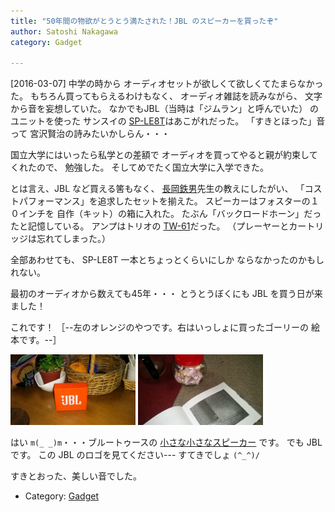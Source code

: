 ```yaml
---
title: "50年間の物欲がとうとう満たされた！JBL のスピーカーを買ったぞ"
author: Satoshi Nakagawa
category: Gadget

---
```


[2016-03-07]  中学の時から
オーディオセットが欲しくて欲しくてたまらなかった。
もちろん買ってもらえるわけもなく、
オーディオ雑誌を読みながら、
文字から音を妄想していた。
なかでもJBL（当時は「ジムラン」と呼んでいた）
のユニットを使った
サンスイの
[SP-LE8T](http://audio-heritage.jp/SANSUI/speaker/sp-le8t.html)はあこがれだった。
「すきとほった」音って
宮沢賢治の詩みたいかしらん・・・

 国立大学にはいったら私学との差額で
オーディオを買ってやると親が約束してくれたので、
勉強した。
そしてめでたく国立大学に入学できた。

 とは言え、JBL など買える筈もなく、
[長岡鉄男](https://ja.wikipedia.org/wiki/%E9%95%B7%E5%B2%A1%E9%89%84%E7%94%B7)先生の教えにしたがい、
「コストパフォーマンス」を追求したセットを揃えた。
スピーカーはフォスターの１０インチを
自作（キット）の箱に入れた。
たぶん「バックロードホーン」だったと記憶している。
アンプはトリオの
[TW-61](http://audio-heritage.jp/TRIO-KENWOOD/amp/tw-61.html)だった。
（プレーヤーとカートリッジは忘れてしまった。）

 全部あわせても、
SP-LE8T 一本とちょっとくらいにしか
ならなかったのかもしれない。

 最初のオーディオから数えても45年・・・
とうとうぼくにも JBL を買う日が来ました！

<!--more-->

 これです！
［--左のオレンジのやつです。右はいっしょに買ったゴーリーの
絵本です。--］

<a href="/pict/2016-03-07-jbl.jpg"><img src="/pict/2016-03-07-jbl.jpg" alt="JBL GO!" width="200"/></a>
<a href="/pict/2016-03-07-gory.jpg"><img src="/pict/2016-03-07-gory.jpg" alt="いっしょに買ったゴーリーの絵本" width="200"/></a>

 はい `m(_ _)m`・・・ブルートゥースの
[小さな小さなスピーカー](http://jbl.harman-japan.co.jp/product.php?id=go)
です。
でも JBL です。
この JBL のロゴを見てください---
すてきでしょ `(^_^)/`

 すきとおった、美しい音でした。

- Category: [Gadget](/categories.html#Gadget)


